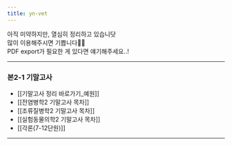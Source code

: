 ```yaml
---
title: yn-vet
---
```


아직 미약하지만, 열심히 정리하고 있습니닷<br>
많이 이용해주시면 기쁩니다🙇‍♀️<br>
PDF export가 필요한 게 있다면 얘기해주세요..!

---

### 본2-1 기말고사
- [[기말고사 정리 바로가기_예원]]
-   [[전염병학2 기말고사 목차]]
-   [[조류질병학2 기말고사 목차]]
-   [[실험동물의학2 기말고사 목차]]
-   [[각론(7-12단원)]]

---
